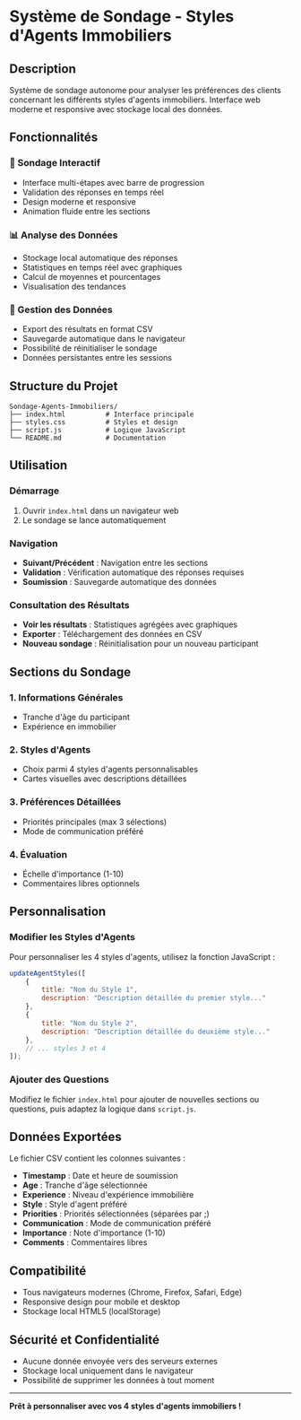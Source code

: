 # Système de Sondage - Styles d'Agents Immobiliers

## Description
Système de sondage autonome pour analyser les préférences des clients concernant les différents styles d'agents immobiliers. Interface web moderne et responsive avec stockage local des données.

## Fonctionnalités

### 🎯 Sondage Interactif
- Interface multi-étapes avec barre de progression
- Validation des réponses en temps réel
- Design moderne et responsive
- Animation fluide entre les sections

### 📊 Analyse des Données
- Stockage local automatique des réponses
- Statistiques en temps réel avec graphiques
- Calcul de moyennes et pourcentages
- Visualisation des tendances

### 💾 Gestion des Données
- Export des résultats en format CSV
- Sauvegarde automatique dans le navigateur
- Possibilité de réinitialiser le sondage
- Données persistantes entre les sessions

## Structure du Projet

```
Sondage-Agents-Immobiliers/
├── index.html          # Interface principale
├── styles.css          # Styles et design
├── script.js           # Logique JavaScript
└── README.md           # Documentation
```

## Utilisation

### Démarrage
1. Ouvrir `index.html` dans un navigateur web
2. Le sondage se lance automatiquement

### Navigation
- **Suivant/Précédent** : Navigation entre les sections
- **Validation** : Vérification automatique des réponses requises
- **Soumission** : Sauvegarde automatique des données

### Consultation des Résultats
- **Voir les résultats** : Statistiques agrégées avec graphiques
- **Exporter** : Téléchargement des données en CSV
- **Nouveau sondage** : Réinitialisation pour un nouveau participant

## Sections du Sondage

### 1. Informations Générales
- Tranche d'âge du participant
- Expérience en immobilier

### 2. Styles d'Agents
- Choix parmi 4 styles d'agents personnalisables
- Cartes visuelles avec descriptions détaillées

### 3. Préférences Détaillées
- Priorités principales (max 3 sélections)
- Mode de communication préféré

### 4. Évaluation
- Échelle d'importance (1-10)
- Commentaires libres optionnels

## Personnalisation

### Modifier les Styles d'Agents
Pour personnaliser les 4 styles d'agents, utilisez la fonction JavaScript :

```javascript
updateAgentStyles([
    {
        title: "Nom du Style 1",
        description: "Description détaillée du premier style..."
    },
    {
        title: "Nom du Style 2", 
        description: "Description détaillée du deuxième style..."
    },
    // ... styles 3 et 4
]);
```

### Ajouter des Questions
Modifiez le fichier `index.html` pour ajouter de nouvelles sections ou questions, puis adaptez la logique dans `script.js`.

## Données Exportées

Le fichier CSV contient les colonnes suivantes :
- **Timestamp** : Date et heure de soumission
- **Age** : Tranche d'âge sélectionnée
- **Experience** : Niveau d'expérience immobilière
- **Style** : Style d'agent préféré
- **Priorities** : Priorités sélectionnées (séparées par ;)
- **Communication** : Mode de communication préféré
- **Importance** : Note d'importance (1-10)
- **Comments** : Commentaires libres

## Compatibilité
- Tous navigateurs modernes (Chrome, Firefox, Safari, Edge)
- Responsive design pour mobile et desktop
- Stockage local HTML5 (localStorage)

## Sécurité et Confidentialité
- Aucune donnée envoyée vers des serveurs externes
- Stockage local uniquement dans le navigateur
- Possibilité de supprimer les données à tout moment

---

**Prêt à personnaliser avec vos 4 styles d'agents immobiliers !**
